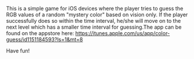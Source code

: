 This is a simple game for iOS devices where the player tries to guess the RGB values of a random "mystery color" based on vision only. If the player successfully does so within the time interval, he/she will move on to the next level which has a smaller time interval for guessing.The app can be found on the appstore here: https://itunes.apple.com/us/app/color-guess/id1151184593?ls=1&mt=8

Have fun!
